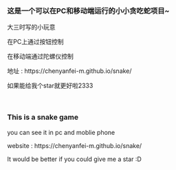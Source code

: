 <h3>这是一个可以在PC和移动端运行的小小贪吃蛇项目~</h3>
<p>大三时写的小玩意</p>
<p>在PC上通过按钮控制</p>
<p>在移动端通过陀螺仪控制</p>
<p>地址 : https://chenyanfei-m.github.io/snake/</p>
<p>如果能给我个star就更好啦2333</p>
<br>
<h3>This is a snake game</h3>
<p>you can see it in pc and moblie phone</p>
<p>website : https://chenyanfei-m.github.io/snake/</p>
<p>It would be better if you could give me a star :D</p>
